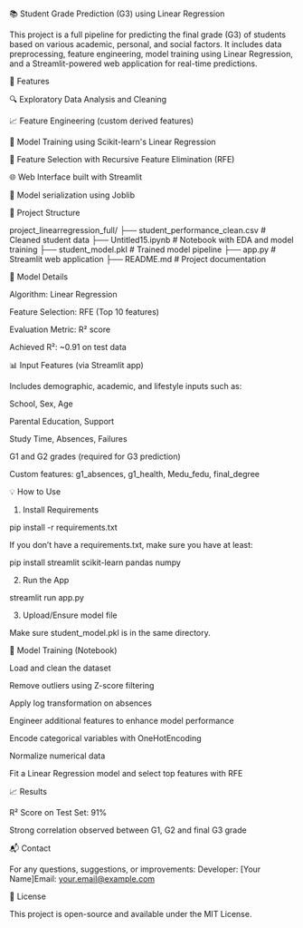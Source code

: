 📚 Student Grade Prediction (G3) using Linear Regression

This project is a full pipeline for predicting the final grade (G3) of students based on various academic, personal, and social factors. It includes data preprocessing, feature engineering, model training using Linear Regression, and a Streamlit-powered web application for real-time predictions.

🚀 Features

🔍 Exploratory Data Analysis and Cleaning

📈 Feature Engineering (custom derived features)

🧠 Model Training using Scikit-learn's Linear Regression

🧪 Feature Selection with Recursive Feature Elimination (RFE)

🌐 Web Interface built with Streamlit

💾 Model serialization using Joblib

📁 Project Structure

project_linearregression_full/
├── student_performance_clean.csv   # Cleaned student data
├── Untitled15.ipynb                # Notebook with EDA and model training
├── student_model.pkl               # Trained model pipeline
├── app.py                          # Streamlit web application
├── README.md                       # Project documentation

🧠 Model Details

Algorithm: Linear Regression

Feature Selection: RFE (Top 10 features)

Evaluation Metric: R² score

Achieved R²: ~0.91 on test data

📊 Input Features (via Streamlit app)

Includes demographic, academic, and lifestyle inputs such as:

School, Sex, Age

Parental Education, Support

Study Time, Absences, Failures

G1 and G2 grades (required for G3 prediction)

Custom features: g1_absences, g1_health, Medu_fedu, final_degree

💡 How to Use

1. Install Requirements

pip install -r requirements.txt

If you don’t have a requirements.txt, make sure you have at least:

pip install streamlit scikit-learn pandas numpy

2. Run the App

streamlit run app.py

3. Upload/Ensure model file

Make sure student_model.pkl is in the same directory.

📝 Model Training (Notebook)

Load and clean the dataset

Remove outliers using Z-score filtering

Apply log transformation on absences

Engineer additional features to enhance model performance

Encode categorical variables with OneHotEncoding

Normalize numerical data

Fit a Linear Regression model and select top features with RFE

📈 Results

R² Score on Test Set: 91%

Strong correlation observed between G1, G2 and final G3 grade

📬 Contact

For any questions, suggestions, or improvements:
Developer: [Your Name]Email: your.email@example.com

📜 License

This project is open-source and available under the MIT License.
